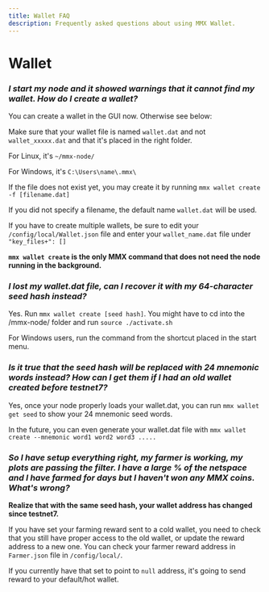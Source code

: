 ```yaml
---
title: Wallet FAQ
description: Frequently asked questions about using MMX Wallet.
---
```

# Wallet

### _I start my node and it showed warnings that it cannot find my wallet. How do I create a wallet?_
You can create a wallet in the GUI now. Otherwise see below:

Make sure that your wallet file is named `wallet.dat` and not `wallet_xxxxx.dat` and that it's placed in the right folder.

For Linux, it's `~/mmx-node/`

For Windows, it's `C:\Users\name\.mmx\`

If the file does not exist yet, you may create it by running `mmx wallet create -f [filename.dat]`

If you did not specify a filename, the default name `wallet.dat` will be used.

If you have to create multiple wallets, be sure to edit your `/config/local/Wallet.json` file and enter your `wallet_name.dat` file under `"key_files+": []`

**`mmx wallet create` is the only MMX command that does not need the node running in the background.**

### _I lost my wallet.dat file, can I recover it with my 64-character seed hash instead?_
Yes. Run `mmx wallet create [seed hash]`. You might have to cd into the /mmx-node/ folder and run `source ./activate.sh`

For Windows users, run the command from the shortcut placed in the start menu.

### _Is it true that the seed hash will be replaced with 24 mnemonic words instead? How can I get them if I had an old wallet created before testnet7?_
Yes, once your node properly loads your wallet.dat, you can run `mmx wallet get seed` to show your 24 mnemonic seed words.

In the future, you can even generate your wallet.dat file with `mmx wallet create --mnemonic word1 word2 word3 .....`

### _So I have setup everything right, my farmer is working, my plots are passing the filter. I have a large % of the netspace and I have farmed for days but I haven't won any MMX coins. What's wrong?_

**Realize that with the same seed hash, your wallet address has changed since testnet7.**

If you have set your farming reward sent to a cold wallet, you need to check that you still have proper access to the old wallet, or update the reward address to a new one. You can check your farmer reward address in `Farmer.json` file in `/config/local/`.

If you currently have that set to point to `null` address, it's going to send reward to your default/hot wallet.